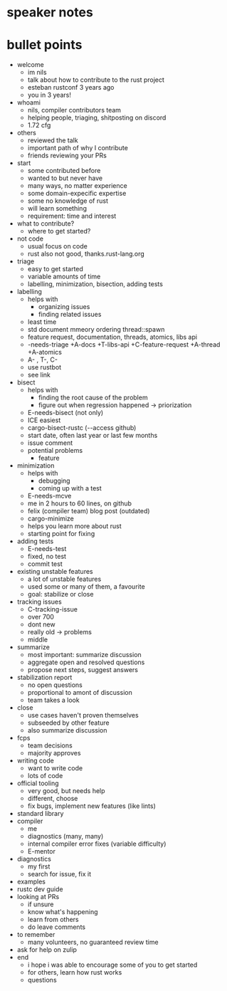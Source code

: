 # speaker notes

# bullet points

- welcome
    - im nils
    - talk about how to contribute to the rust project
    - esteban rustconf 3 years ago
    - you in 3 years!
- whoami
    - nils, compiler contributors team
    - helping people, triaging, shitposting on discord
    - 1.72 cfg
- others
    - reviewed the talk
    - important path of why I contribute
    - friends reviewing your PRs
- start
    - some contributed before
    - wanted to but never have
    - many ways, no matter experience
    - some domain-expecific expertise
    - some no knowledge of rust
    - will learn something
    - requirement: time and interest
- what to contribute?
    - where to get started?
- not code
    - usual focus on code
    - rust also not good, thanks.rust-lang.org
- triage
    - easy to get started
    - variable amounts of time
    - labelling, minimization, bisection, adding tests
- labelling
    - helps with
        - organizing issues
        - finding related issues
    - least time
    - std document mmeory ordering thread::spawn
    - feature request, documentation, threads, atomics, libs api
    - -needs-triage +A-docs +T-libs-api +C-feature-request +A-thread +A-atomics
    - A- , T-, C-
    - use rustbot
    - see link
- bisect
    - helps with
        - finding the root cause of the problem
        - figure out when regression happened -> priorization
    - E-needs-bisect (not only)
    - ICE easiest
    - cargo-bisect-rustc (--access github)
    - start date, often last year or last few months
    - issue comment
    - potential problems
        - feature
- minimization
    - helps with
        - debugging
        - coming up with a test
    - E-needs-mcve
    - me in 2 hours to 60 lines, on github
    - felix (compiler team) blog post (outdated)
    - cargo-minimize
    - helps you learn more about rust
    - starting point for fixing
- adding tests
    - E-needs-test
    - fixed, no test
    - commit test
- existing unstable features
    - a lot of unstable features
    - used some or many of them, a favourite
    - goal: stabilize or close
- tracking issues
    - C-tracking-issue
    - over 700
    - dont new
    - really old -> problems
    - middle
- summarize
    - most important: summarize discussion
    - aggregate open and resolved questions
    - propose next steps, suggest answers
- stabilization report
    - no open questions
    - proportional to amont of discussion
    - team takes a look
- close
    - use cases haven't proven themselves
    - subseeded by other feature
    - also summarize discussion
- fcps
    - team decisions
    - majority approves
- writing code
    - want to write code
    - lots of code
- official tooling
    - very good, but needs help
    - different, choose
    - fix bugs, implement new features (like lints)
- standard library
- compiler
    - me
    - diagnostics (many, many)
    - internal compiler error fixes (variable difficulty)
    - E-mentor
- diagnostics
    - my first
    - search for issue, fix it
- examples
- rustc dev guide
- looking at PRs
    - if unsure
    - know what's happening
    - learn from others
    - do leave comments
- to remember
    - many volunteers, no guaranteed review time
- ask for help on zulip
- end
    - i hope i was able to encourage some of you to get started
    - for others, learn how rust works
    - questions
